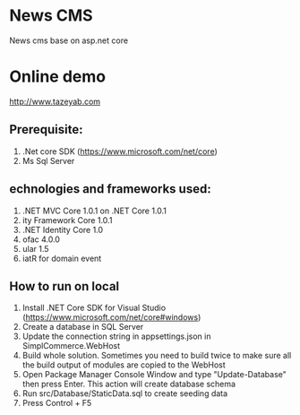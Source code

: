 # News CMS
News cms base on asp.net core

# Online demo
http://www.tazeyab.com

## Prerequisite:
1. .Net core SDK (https://www.microsoft.com/net/core)
2.  Ms Sql Server

## echnologies and frameworks used:
1. .NET MVC Core 1.0.1 on .NET Core 1.0.1
2. ity Framework Core 1.0.1
3. .NET Identity Core 1.0
4. ofac 4.0.0
5. ular 1.5
6. iatR for domain event

## How to run on local
1. Install .NET Core SDK for Visual Studio (https://www.microsoft.com/net/core#windows)
2. Create a database in SQL Server
3. Update the connection string in appsettings.json in SimplCommerce.WebHost
4. Build whole solution. Sometimes you need to build twice to make sure all the build output of modules are copied to the WebHost
5. Open Package Manager Console Window and type "Update-Database" then press Enter. This action will create database schema
6. Run src/Database/StaticData.sql to create seeding data
7. Press Control + F5
